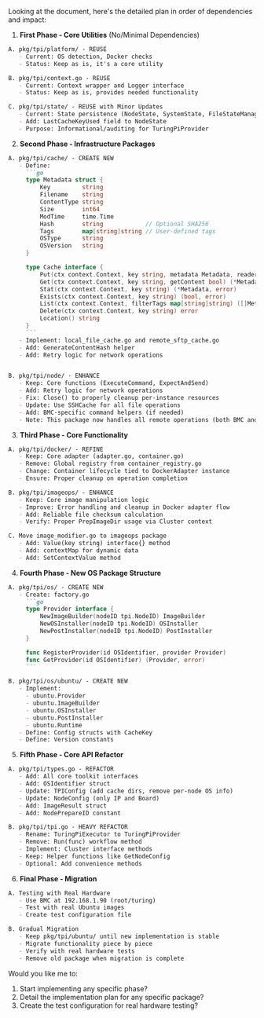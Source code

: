 Looking at the document, here's the detailed plan in order of dependencies and impact:

1. **First Phase - Core Utilities** (No/Minimal Dependencies)
```markdown
A. pkg/tpi/platform/ - REUSE
   - Current: OS detection, Docker checks
   - Status: Keep as is, it's a core utility

B. pkg/tpi/context.go - REUSE
   - Current: Context wrapper and Logger interface
   - Status: Keep as is, provides needed functionality

C. pkg/tpi/state/ - REUSE with Minor Updates
   - Current: State persistence (NodeState, SystemState, FileStateManager)
   - Add: LastCacheKeyUsed field to NodeState
   - Purpose: Informational/auditing for TuringPiProvider
```

2. **Second Phase - Infrastructure Packages**
```markdown
A. pkg/tpi/cache/ - CREATE NEW
   - Define:
     ```go
     type Metadata struct {
         Key         string
         Filename    string
         ContentType string
         Size        int64
         ModTime     time.Time
         Hash        string            // Optional SHA256
         Tags        map[string]string // User-defined tags
         OSType      string
         OSVersion   string
     }

     type Cache interface {
         Put(ctx context.Context, key string, metadata Metadata, reader io.Reader) (*Metadata, error)
         Get(ctx context.Context, key string, getContent bool) (*Metadata, io.ReadCloser, error)
         Stat(ctx context.Context, key string) (*Metadata, error)
         Exists(ctx context.Context, key string) (bool, error)
         List(ctx context.Context, filterTags map[string]string) ([]Metadata, error)
         Delete(ctx context.Context, key string) error
         Location() string
     }
     ```
   - Implement: local_file_cache.go and remote_sftp_cache.go
   - Add: GenerateContentHash helper
   - Add: Retry logic for network operations


B. pkg/tpi/node/ - ENHANCE
   - Keep: Core functions (ExecuteCommand, ExpectAndSend)
   - Add: Retry logic for network operations
   - Fix: Close() to properly cleanup per-instance resources
   - Update: Use SSHCache for all file operations
   - Add: BMC-specific command helpers (if needed)
   - Note: This package now handles all remote operations (both BMC and regular SSH)
```

3. **Third Phase - Core Functionality**
```markdown
A. pkg/tpi/docker/ - REFINE
   - Keep: Core adapter (adapter.go, container.go)
   - Remove: Global registry from container_registry.go
   - Change: Container lifecycle tied to DockerAdapter instance
   - Ensure: Proper cleanup on operation completion

B. pkg/tpi/imageops/ - ENHANCE
   - Keep: Core image manipulation logic
   - Improve: Error handling and cleanup in Docker adapter flow
   - Add: Reliable file checksum calculation
   - Verify: Proper PrepImageDir usage via Cluster context

C. Move image_modifier.go to imageops package
   - Add: Value(key string) interface{} method
   - Add: contextMap for dynamic data
   - Add: SetContextValue method
```

4. **Fourth Phase - New OS Package Structure**
```markdown
A. pkg/tpi/os/ - CREATE NEW
   - Create: factory.go
     ```go
     type Provider interface {
         NewImageBuilder(nodeID tpi.NodeID) ImageBuilder
         NewOSInstaller(nodeID tpi.NodeID) OSInstaller
         NewPostInstaller(nodeID tpi.NodeID) PostInstaller
     }

     func RegisterProvider(id OSIdentifier, provider Provider)
     func GetProvider(id OSIdentifier) (Provider, error)
     ```

B. pkg/tpi/os/ubuntu/ - CREATE NEW
   - Implement:
     - ubuntu.Provider
     - ubuntu.ImageBuilder
     - ubuntu.OSInstaller
     - ubuntu.PostInstaller
     - ubuntu.Runtime
   - Define: Config structs with CacheKey
   - Define: Version constants
```

5. **Fifth Phase - Core API Refactor**
```markdown
A. pkg/tpi/types.go - REFACTOR
   - Add: All core toolkit interfaces
   - Add: OSIdentifier struct
   - Update: TPIConfig (add cache dirs, remove per-node OS info)
   - Update: NodeConfig (only IP and Board)
   - Add: ImageResult struct
   - Add: NodePrepareID constant

B. pkg/tpi/tpi.go - HEAVY REFACTOR
   - Rename: TuringPiExecutor to TuringPiProvider
   - Remove: Run(func) workflow method
   - Implement: Cluster interface methods
   - Keep: Helper functions like GetNodeConfig
   - Optional: Add convenience methods
```

6. **Final Phase - Migration**
```markdown
A. Testing with Real Hardware
   - Use BMC at 192.168.1.90 (root/turing)
   - Test with real Ubuntu images
   - Create test configuration file

B. Gradual Migration
   - Keep pkg/tpi/ubuntu/ until new implementation is stable
   - Migrate functionality piece by piece
   - Verify with real hardware tests
   - Remove old package when migration is complete
```

Would you like me to:
1. Start implementing any specific phase?
2. Detail the implementation plan for any specific package?
3. Create the test configuration for real hardware testing?
